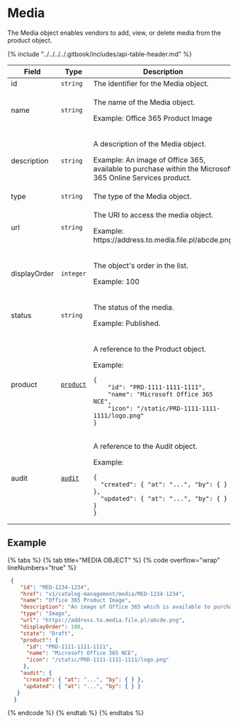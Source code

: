 # Media

The Media object enables vendors to add, view, or delete media from the product object.&#x20;

{% include "../../../../.gitbook/includes/api-table-header.md" %}

<table><thead><tr><th width="158">Field</th><th width="134">Type</th><th>Description</th></tr></thead><tbody><tr><td>id</td><td><code>string</code></td><td>The identifier for the Media object.</td></tr><tr><td>name</td><td><code>string</code></td><td><p>The name of the Media object.</p><p>Example: Office 365 Product Image</p></td></tr><tr><td>description</td><td><code>string</code></td><td><p>A description of the Media object.</p><p>Example: An image of Office 365, available to purchase within the Microsoft 365 Online Services product.</p></td></tr><tr><td>type</td><td><code>string</code></td><td>The type of the Media object.</td></tr><tr><td>url</td><td><code>string</code></td><td><p>The URI to access the media object.</p><p>Example: https://address.to.media.file.pl/abcde.png</p></td></tr><tr><td>displayOrder</td><td><code>integer</code></td><td><p>The object's order in the list.</p><p>Example: 100</p></td></tr><tr><td>status</td><td><code>string</code></td><td><p>The status of the media. </p><p>Example: Published.</p></td></tr><tr><td>product</td><td><a href="../product/"><code>product</code></a></td><td><p>A reference to the Product object.</p><p>Example:</p><pre class="language-json" data-overflow="wrap" data-line-numbers><code class="lang-json">{
    "id": "PRD-1111-1111-1111",
    "name": "Microsoft Office 365 NCE",
    "icon": "/static/PRD-1111-1111-1111/logo.png"
}
</code></pre></td></tr><tr><td>audit</td><td><a href="../../common-api-objects/audit.md"><code>audit</code></a></td><td><p>A reference to the Audit object.</p><p>Example:</p><pre class="language-json" data-overflow="wrap" data-line-numbers><code class="lang-json">{
  "created": { "at": "...", "by": { } },
  "updated": { "at": "...", "by": { } }
}
</code></pre></td></tr></tbody></table>

## Example

{% tabs %}
{% tab title="MEDIA OBJECT" %}
{% code overflow="wrap" lineNumbers="true" %}
```json
 {
    "id": "MED-1234-1234",
    "href": "v1/catalog-management/media/MED-1234-1234",
    "name": "Office 365 Product Image",
    "description": "An image of Office 365 which is available to purchase within the Microsoft 365 Online Services product",
    "type": "Image",
    "url": "https://address.to.media.file.pl/abcde.png",
    "displayOrder": 100,
    "state": "Draft",
    "product": {
      "id": "PRD-1111-1111-1111",
      "name": "Microsoft Office 365 NCE",
      "icon": "/static/PRD-1111-1111-1111/logo.png"
     },
    "audit": {
     "created": { "at": "...", "by": { } },
     "updated": { "at": "...", "by": { } }
   }
  }
```
{% endcode %}
{% endtab %}
{% endtabs %}
